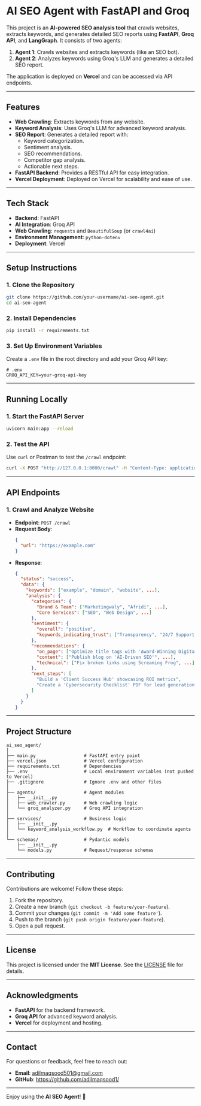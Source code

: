 # **AI SEO Agent with FastAPI and Groq**

This project is an **AI-powered SEO analysis tool** that crawls websites, extracts keywords, and generates detailed SEO reports using **FastAPI**, **Groq API**, and **LangGraph**. It consists of two agents:
1. **Agent 1**: Crawls websites and extracts keywords (like an SEO bot).
2. **Agent 2**: Analyzes keywords using Groq's LLM and generates a detailed SEO report.

The application is deployed on **Vercel** and can be accessed via API endpoints.

---

## **Features**
- **Web Crawling**: Extracts keywords from any website.
- **Keyword Analysis**: Uses Groq's LLM for advanced keyword analysis.
- **SEO Report**: Generates a detailed report with:
  - Keyword categorization.
  - Sentiment analysis.
  - SEO recommendations.
  - Competitor gap analysis.
  - Actionable next steps.
- **FastAPI Backend**: Provides a RESTful API for easy integration.
- **Vercel Deployment**: Deployed on Vercel for scalability and ease of use.

---

## **Tech Stack**
- **Backend**: FastAPI
- **AI Integration**: Groq API
- **Web Crawling**: `requests` and `BeautifulSoup` (or `crawl4ai`)
- **Environment Management**: `python-dotenv`
- **Deployment**: Vercel

---

## **Setup Instructions**

### **1. Clone the Repository**
```bash
git clone https://github.com/your-username/ai-seo-agent.git
cd ai-seo-agent
```

### **2. Install Dependencies**
```bash
pip install -r requirements.txt
```

### **3. Set Up Environment Variables**
Create a `.env` file in the root directory and add your Groq API key:
```plaintext
# .env
GROQ_API_KEY=your-groq-api-key
```

---

## **Running Locally**

### **1. Start the FastAPI Server**
```bash
uvicorn main:app --reload
```

### **2. Test the API**
Use `curl` or Postman to test the `/crawl` endpoint:
```bash
curl -X POST "http://127.0.0.1:8000/crawl" -H "Content-Type: application/json" -d '{"url": "https://example.com"}'
```

---

## **API Endpoints**

### **1. Crawl and Analyze Website**
- **Endpoint**: `POST /crawl`
- **Request Body**:
  ```json
  {
    "url": "https://example.com"
  }
  ```
- **Response**:
  ```json
  {
    "status": "success",
    "data": {
      "keywords": ["example", "domain", "website", ...],
      "analysis": {
        "categories": {
          "Brand & Team": ["Marketingwaly", "Afridi", ...],
          "Core Services": ["SEO", "Web Design", ...]
        },
        "sentiment": {
          "overall": "positive",
          "keywords_indicating_trust": ["Transparency", "24/7 Support", ...]
        },
        "recommendations": {
          "on_page": ["Optimize title tags with 'Award-Winning Digital Marketing'", ...],
          "content": ["Publish blog on 'AI-Driven SEO'", ...],
          "technical": ["Fix broken links using Screaming Frog", ...]
        },
        "next_steps": [
          "Build a 'Client Success Hub' showcasing ROI metrics",
          "Create a 'Cybersecurity Checklist' PDF for lead generation"
        ]
      }
    }
  }
  ```

---

## **Project Structure**
```
ai_seo_agent/
│
├── main.py                  # FastAPI entry point
├── vercel.json              # Vercel configuration
├── requirements.txt         # Dependencies
├── .env                     # Local environment variables (not pushed to Vercel)
├── .gitignore               # Ignore .env and other files
│
├── agents/                  # Agent modules
│   ├── __init__.py
│   ├── web_crawler.py       # Web crawling logic
│   └── groq_analyzer.py     # Groq API integration
│
├── services/                # Business logic
│   ├── __init__.py
│   └── keyword_analysis_workflow.py  # Workflow to coordinate agents
│
└── schemas/                 # Pydantic models
    ├── __init__.py
    └── models.py            # Request/response schemas
```

---

## **Contributing**
Contributions are welcome! Follow these steps:
1. Fork the repository.
2. Create a new branch (`git checkout -b feature/your-feature`).
3. Commit your changes (`git commit -m 'Add some feature'`).
4. Push to the branch (`git push origin feature/your-feature`).
5. Open a pull request.

---

## **License**
This project is licensed under the **MIT License**. See the [LICENSE](LICENSE) file for details.

---

## **Acknowledgments**
- **FastAPI** for the backend framework.
- **Groq API** for advanced keyword analysis.
- **Vercel** for deployment and hosting.

---

## **Contact**
For questions or feedback, feel free to reach out:
- **Email**: adilmaqsood501@gmail.com
- **GitHub**: https://github.com/adilmaqsood1/

---

Enjoy using the **AI SEO Agent**! 🚀
